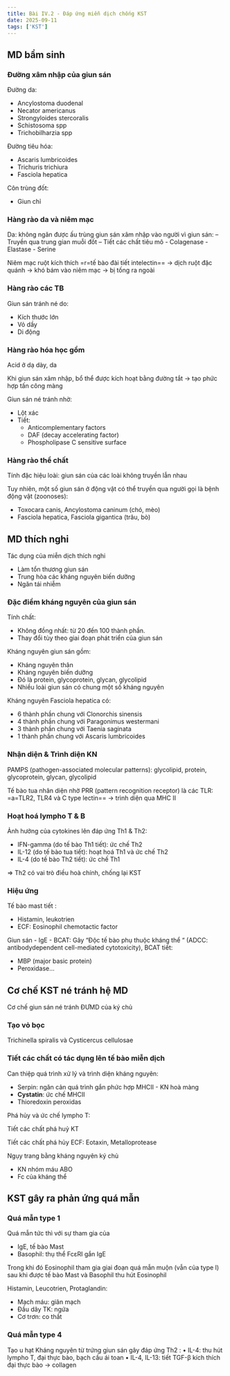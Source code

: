 ```yaml
---
title: Bài IV.2 - Đáp ứng miễn dịch chống KST
date: 2025-09-11
tags: ['KST']
---
```


## MD bẩm sinh

### Đường xâm nhập của giun sán

Đường da:

- Ancylostoma duodenal
- Necator americanus
- Strongyloides stercoralis
- Schistosoma spp
- Trichobilharzia spp

Đường tiêu hóa:

- Ascaris lumbricoides
- Trichuris trichiura
- Fasciola hepatica

Côn trùng đốt:

- Giun chỉ

### Hàng rào da và niêm mạc

Da: không ngăn được ấu trùng giun sán xâm
nhập vào người vì giun sán:
– Truyền qua trung gian muỗi đốt
– Tiết các chất tiêu mô
    - Colagenase
    - Elastase
    - Serine

Niêm mạc ruột kích thích =r=tế bào đài tiết intelectin== → dịch ruột đặc quánh → khó bám vào niêm mạc → bị tống ra ngoài

### Hàng rào các TB

Giun sán tránh né do:

- Kích thước lớn
- Vỏ dầy
- Di động

### Hàng rào hóa học gồm

Acid ở dạ dày, da

Khi giun sán xâm nhập, bổ thể được kích hoạt bằng đường tắt → tạo phức hợp tấn công màng

Giun sán né tránh nhờ:

- Lột xác
- Tiết:
  - Anticomplementary factors
  - DAF (decay accelerating factor)
  - Phospholipase C sensitive surface

### Hàng rào thể chất

Tính đặc hiệu loài: giun sán của các loài không truyền
lẫn nhau

Tuy nhiên, một số giun sán ở động vật có thể truyền qua người gọi là bệnh động vật (zoonoses):

- Toxocara canis, Ancylostoma caninum (chó, mèo)
- Fasciola hepatica, Fasciola gigantica (trâu, bò)

## MD thích nghi

Tác dụng của miễn dịch thích nghi

- Làm tổn thương giun sán
- Trung hòa các kháng nguyên biến dưỡng
- Ngăn tái nhiễm

### Đặc điểm kháng nguyên của giun sán

Tính chất:

- Không đồng nhất: từ 20 đến 100 thành phần.
- Thay đổi tùy theo giai đoạn phát triển của giun
sán

Kháng nguyên giun sán gồm:

- Kháng nguyên thân
- Kháng nguyên biến dưỡng
- Đó là protein, glycoprotein, glycan, glycolipid
- Nhiều loài giun sán có chung một số kháng nguyên

Kháng nguyên Fasciola hepatica có:

- 6 thành phần chung với Clonorchis sinensis
- 4 thành phần chung với Paragonimus westermani
- 3 thành phần chung với Taenia saginata
- 1 thành phần chung với Ascaris lumbricoides

### Nhận diện & Trình diện KN

PAMPS (pathogen-associated molecular patterns): glycolipid, protein, glycoprotein, glycan, glycolipid

Tế bào tua nhân diện nhờ PRR (pattern recognition receptor) là các TLR: =a=TLR2, TLR4 và C type lectin== -> trình diện qua MHC II

### Hoạt hoá lympho T & B

Ảnh hưởng của cytokines lên đáp ứng Th1 & Th2:

- IFN-gamma (do tế bào Th1 tiết): ức chế Th2
- IL-12 (do tế bào tua tiết): hoạt hoá Th1 và ức chế Th2
- IL-4 (do tế bào Th2 tiết): ức chế Th1

=> Th2 có vai trò điều hoà chính, chống lại KST

### Hiệu ứng

Tế bào mast tiết :

- Histamin, leukotrien
- ECF: Eosinophil chemotactic factor

Giun sán - IgE - BCAT: Gây “Độc tế bào phụ thuộc kháng thể “ (ADCC: antibodydependent cell-mediated cytotoxicity), BCAT tiết:

- MBP (major basic protein)
- Peroxidase…

## Cơ chế KST né tránh hệ MD

Cơ chế giun sán né tránh ĐƯMD của ký chủ

### Tạo vỏ bọc

Trichinella spiralis và Cysticercus cellulosae

### Tiết các chất có tác dụng lên tế bào miễn dịch

Can thiệp quá trình xử lý và trình diện kháng nguyên:

- Serpin: ngăn cản quá trình gắn phức hợp MHCII - KN hoà màng
- **Cystatin**: ức chế MHCII
- Thioredoxin peroxidas

Phá hủy và ức chế lympho T:

Tiết các chất phá huỷ KT

Tiết các chất phá hủy ECF: Eotaxin, Metalloprotease

Ngụy trang bằng kháng nguyên ký chủ

- KN nhóm máu ABO
- Fc của kháng thể

## KST gây ra phản ứng quá mẫn

### Quá mẫn type 1

Quá mẫn tức thì với sự tham gia của

- IgE, tế bào Mast
- Basophil: thụ thể FcεRI gắn IgE

Trong khi đó Eosinophil tham gia giai đoạn quá mẫn muộn (vẫn của type I) sau khi được tế bào Mast và Basophil thu hút Eosinophil

Histamin, Leucotrien, Protaglandin:

- Mạch máu: giãn mạch
- Đầu dây TK: ngứa
- Cơ trơn: co thắt

### Quá mẫn type 4

Tạo u hạt
Kháng nguyên từ trứng giun sán gây đáp ứng Th2 :
• IL-4: thu hút lympho T, đại thực bào, bạch cầu ái toan
• IL-4, IL-13: tiết TGF-β kích thích đại thực bào -> collagen
